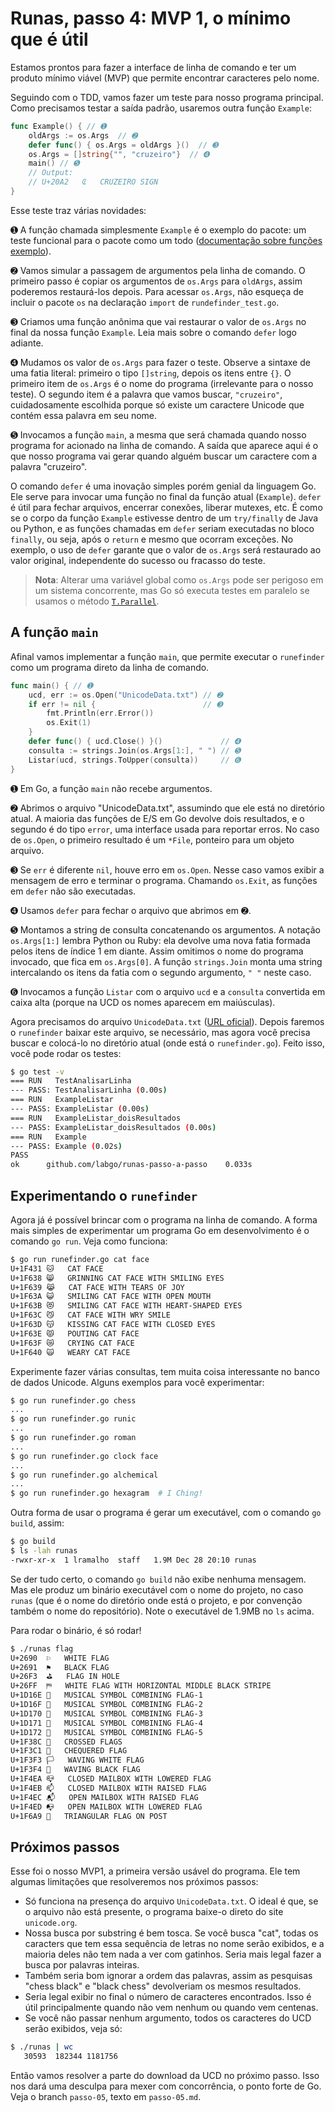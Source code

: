# Runas, passo 4: MVP 1, o mínimo que é útil

Estamos prontos para fazer a interface de linha de comando e ter um produto mínimo viável (MVP) que permite encontrar caracteres pelo nome.

Seguindo com o TDD, vamos fazer um teste para nosso programa principal. Como precisamos testar a saída padrão, usaremos outra função `Example`:

```go
func Example() { // ➊
	oldArgs := os.Args  // ➋
	defer func() { os.Args = oldArgs }()  // ➌
	os.Args = []string{"", "cruzeiro"}  // ➍
	main() // ➎
	// Output:
	// U+20A2	₢	CRUZEIRO SIGN
}
```

Esse teste traz várias novidades:

➊ A função chamada simplesmente `Example` é o exemplo do pacote: um teste funcional para o pacote como um todo ([documentação sobre funções exemplo](https://golang.org/pkg/testing/#hdr-Examples)).

➋ Vamos simular a passagem de argumentos pela linha de comando. O primeiro passo é copiar os argumentos de `os.Args` para `oldArgs`, assim poderemos restaurá-los depois. Para acessar `os.Args`, não esqueça de incluir o pacote `os` na declaração `import` de `rundefinder_test.go`.

➌ Criamos uma função anônima que vai restaurar o valor de `os.Args` no final da nossa função `Example`. Leia mais sobre o comando `defer` logo adiante.

➍ Mudamos os valor de `os.Args` para fazer o teste. Observe a sintaxe de uma fatia literal: primeiro o tipo `[]string`, depois os itens entre `{}`. O primeiro item de `os.Args` é o nome do programa (irrelevante para o nosso teste). O segundo item é a palavra que vamos buscar, `"cruzeiro"`, cuidadosamente escolhida porque só existe um caractere Unicode que contém essa palavra em seu nome.

➎ Invocamos a função `main`, a mesma que será chamada quando nosso programa for acionado na linha de comando. A saída que aparece aqui é o que nosso programa vai gerar quando alguém buscar um caractere com a palavra "cruzeiro".

O comando `defer` é uma inovação simples porém genial da linguagem Go. Ele serve para invocar uma função no final da função atual (`Example`). `defer` é útil para fechar arquivos, encerrar conexões, liberar mutexes, etc. É como se o corpo da função `Example` estivesse dentro de um `try/finally` de Java ou Python, e as funções chamadas em `defer` seriam executadas no bloco `finally`, ou seja, após o `return` e mesmo que ocorram exceções. No exemplo, o uso de `defer` garante que o valor de `os.Args` será restaurado ao valor original, independente do sucesso ou fracasso do teste.

> __Nota__: Alterar uma variável global como `os.Args` pode ser perigoso em um
> sistema concorrente, mas Go só executa testes em paralelo se usamos o método
> [`T.Parallel`](https://golang.org/pkg/testing/#T.Parallel).

## A função `main`

Afinal vamos implementar a função `main`, que permite executar o `runefinder` como um programa direto da linha de comando.

```go
func main() { // ➊
	ucd, err := os.Open("UnicodeData.txt") // ➋
	if err != nil {                        // ➌
		fmt.Println(err.Error())
		os.Exit(1)
	}
	defer func() { ucd.Close() }()             // ➍
	consulta := strings.Join(os.Args[1:], " ") // ➎
	Listar(ucd, strings.ToUpper(consulta))     // ➏
}
```

➊ Em Go, a função `main` não recebe argumentos.

➋ Abrimos o arquivo "UnicodeData.txt", assumindo que ele está no diretório atual. A maioria das funções de E/S em Go devolve dois resultados, e o segundo é do tipo `error`, uma interface usada para reportar erros. No caso de `os.Open`, o primeiro resultado é um `*File`, ponteiro para um objeto arquivo.

➌ Se `err` é diferente `nil`, houve erro em `os.Open`. Nesse caso vamos exibir a mensagem de erro e terminar o programa. Chamando `os.Exit`, as funções em `defer` não são executadas.

➍ Usamos `defer` para fechar o arquivo que abrimos em ➋.

➎ Montamos a string de consulta concatenando os argumentos. A notação `os.Args[1:]` lembra Python ou Ruby: ela devolve uma nova fatia formada pelos itens de índice 1 em diante. Assim omitimos o nome do programa invocado, que fica em `os.Args[0]`. A função `strings.Join` monta uma string intercalando os itens da fatia com o segundo argumento, `" "` neste caso.

➏ Invocamos a função `Listar` com o arquivo `ucd` e a `consulta` convertida em caixa alta (porque na UCD os nomes aparecem em maiúsculas).

Agora precisamos do arquivo `UnicodeData.txt` ([URL oficial](http://www.unicode.org/Public/UNIDATA/UnicodeData.txt)). Depois faremos o `runefinder` baixar este arquivo, se necessário, mas agora você precisa buscar e colocá-lo no diretório atual (onde está o `runefinder.go`). Feito isso, você pode rodar os testes:

```bash
$ go test -v
=== RUN   TestAnalisarLinha
--- PASS: TestAnalisarLinha (0.00s)
=== RUN   ExampleListar
--- PASS: ExampleListar (0.00s)
=== RUN   ExampleListar_doisResultados
--- PASS: ExampleListar_doisResultados (0.00s)
=== RUN   Example
--- PASS: Example (0.02s)
PASS
ok  	github.com/labgo/runas-passo-a-passo	0.033s
```

## Experimentando o `runefinder`

Agora já é possível brincar com o programa na linha de comando. A forma mais simples de experimentar um programa Go em desenvolvimento é o comando `go run`. Veja como funciona:

```bash
$ go run runefinder.go cat face
U+1F431	🐱	CAT FACE
U+1F638	😸	GRINNING CAT FACE WITH SMILING EYES
U+1F639	😹	CAT FACE WITH TEARS OF JOY
U+1F63A	😺	SMILING CAT FACE WITH OPEN MOUTH
U+1F63B	😻	SMILING CAT FACE WITH HEART-SHAPED EYES
U+1F63C	😼	CAT FACE WITH WRY SMILE
U+1F63D	😽	KISSING CAT FACE WITH CLOSED EYES
U+1F63E	😾	POUTING CAT FACE
U+1F63F	😿	CRYING CAT FACE
U+1F640	🙀	WEARY CAT FACE
```

Experimente fazer várias consultas, tem muita coisa interessante no banco de dados Unicode. Alguns exemplos para você experimentar:

```bash
$ go run runefinder.go chess
...
$ go run runefinder.go runic
...
$ go run runefinder.go roman
...
$ go run runefinder.go clock face
...
$ go run runefinder.go alchemical
...
$ go run runefinder.go hexagram  # I Ching!
```

Outra forma de usar o programa é gerar um executável, com o comando `go build`, assim:

```bash
$ go build
$ ls -lah runas
-rwxr-xr-x  1 lramalho  staff   1.9M Dec 28 20:10 runas
```

Se der tudo certo, o comando `go build` não exibe nenhuma mensagem. Mas ele produz um binário executável com o nome do projeto, no caso `runas` (que é o nome do diretório onde está o projeto, e por convenção também o nome do repositório). Note o executável de 1.9MB no `ls` acima.

Para rodar o binário, é só rodar!

```bash
$ ./runas flag
U+2690	⚐	WHITE FLAG
U+2691	⚑	BLACK FLAG
U+26F3	⛳	FLAG IN HOLE
U+26FF	⛿	WHITE FLAG WITH HORIZONTAL MIDDLE BLACK STRIPE
U+1D16E	𝅮	MUSICAL SYMBOL COMBINING FLAG-1
U+1D16F	𝅯	MUSICAL SYMBOL COMBINING FLAG-2
U+1D170	𝅰	MUSICAL SYMBOL COMBINING FLAG-3
U+1D171	𝅱	MUSICAL SYMBOL COMBINING FLAG-4
U+1D172	𝅲	MUSICAL SYMBOL COMBINING FLAG-5
U+1F38C	🎌	CROSSED FLAGS
U+1F3C1	🏁	CHEQUERED FLAG
U+1F3F3	🏳	WAVING WHITE FLAG
U+1F3F4	🏴	WAVING BLACK FLAG
U+1F4EA	📪	CLOSED MAILBOX WITH LOWERED FLAG
U+1F4EB	📫	CLOSED MAILBOX WITH RAISED FLAG
U+1F4EC	📬	OPEN MAILBOX WITH RAISED FLAG
U+1F4ED	📭	OPEN MAILBOX WITH LOWERED FLAG
U+1F6A9	🚩	TRIANGULAR FLAG ON POST
```

## Próximos passos

Esse foi o nosso MVP1, a primeira versão usável do programa. Ele tem algumas limitações que resolveremos nos próximos passos:

* Só funciona na presença do arquivo `UnicodeData.txt`. O ideal é que, se o arquivo não está presente, o programa baixe-o direto do site `unicode.org`.
* Nossa busca por substring é bem tosca. Se você busca "cat", todas os caracters que tem essa sequência de letras no nome serão exibidos, e a maioria deles não tem nada a ver com gatinhos. Seria mais legal fazer a busca por palavras inteiras.
* Também seria bom ignorar a ordem das palavras, assim as pesquisas "chess black" e "black chess" devolveriam os mesmos resultados.
* Seria legal exibir no final o número de caracteres encontrados. Isso é útil principalmente quando não vem nenhum ou quando vem centenas.
* Se você não passar nenhum argumento, todos os caracteres do UCD serão exibidos, veja só:

```bash
$ ./runas | wc
   30593  182344 1181756
```

Então vamos resolver a parte do download da UCD no próximo passo. Isso nos dará uma desculpa para mexer com concorrência, o ponto forte de Go. Veja o branch `passo-05`, texto em `passo-05.md`.
